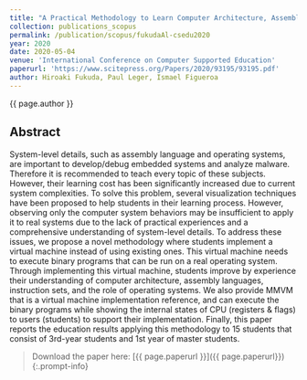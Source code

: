 ```yaml
---
title: "A Practical Methodology to Learn Computer Architecture, Assembly Language, and Operating System"
collection: publications_scopus
permalink: /publication/scopus/fukudaAl-csedu2020
year: 2020
date: 2020-05-04
venue: 'International Conference on Computer Supported Education'
paperurl: 'https://www.scitepress.org/Papers/2020/93195/93195.pdf'
author: Hiroaki Fukuda, Paul Leger, Ismael Figueroa
---
```


{{ page.author }}

## Abstract

System-level details, such as assembly language and operating systems, are
important to develop/debug embedded systems and analyze malware. Therefore it
is recommended to teach every topic of these subjects. However, their learning
cost has been significantly increased due to current system complexities. To
solve this problem, several visualization techniques have been proposed to help
students in their learning process. However, observing only the computer system
behaviors may be insufficient to apply it to real systems due to the lack of
practical experiences and a comprehensive understanding of system-level
details. To address these issues, we propose a novel methodology where students
implement a virtual machine instead of using existing ones. This virtual
machine needs to execute binary programs that can be run on a real operating
system. Through implementing this virtual machine, students improve by
experience their understanding of computer architecture, assembly languages,
instruction sets, and the role of operating systems. We also provide MMVM that
is a virtual machine implementation reference, and can execute the binary
programs while showing the internal states of CPU (registers & flags) to users
(students) to support their implementation. Finally, this paper reports the
education results applying this methodology to 15 students that consist of
3rd-year students and 1st year of master students.

>Download the paper here: [{{ page.paperurl }}]({{ page.paperurl}})
{:.prompt-info}
